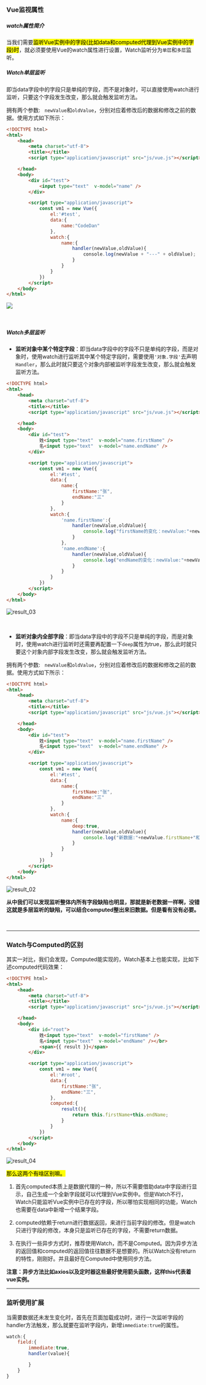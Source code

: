 ### Vue监视属性

##### watch属性简介

当我们需要<mark>监听Vue实例中的字段(比如data和computed代理到Vue实例中的字段)时</mark>，就必须要使用Vue的watch属性进行设置，Watch监听分为`单层`和`多层`监听。

##### Watch单层监听

即当data字段中的字段只是单纯的字段，而不是对象时，可以直接使用watch进行监听，只要这个字段发生改变，那么就会触发监听方法。

拥有两个参数:   `newValue`和`oldValue`，分别对应着修改后的数据和修改之前的数据。使用方式如下所示：

```html
<!DOCTYPE html>
<html>
    <head>
        <meta charset="utf-8">
        <title></title>
        <script type="application/javascript" src="js/vue.js"></script>

    </head>
    <body>
        <div id="test">
            <input type="text"  v-model="name" />
        </div>

        <script type="application/javascript">
            const vm1 = new Vue({
                el:'#test',
                data:{
                    name:"CodeDan"
                },
                watch:{
                    name:{
                        handler(newValue,oldValue){
                            console.log(newValue + "---" + oldValue);
                        }
                    }
                }
            })
        </script>
    </body>
</html>
```

![](../图库/vue监听处理/result_01.gif)

&nbsp;

##### Watch多层监听

+ **监听对象中某个特定字段**：即当data字段中的字段不只是单纯的字段，而是对象时，使用watch进行监听其中某个特定字段时，需要使用`'对象.字段'`去声明`Handler`，那么此时就只要这个对象内部被监听字段发生改变，那么就会触发监听方法。

```html
<!DOCTYPE html>
<html>
    <head>
        <meta charset="utf-8">
        <title></title>
        <script type="application/javascript" src="js/vue.js"></script>

    </head>
    <body>
        <div id="test">
            姓<input type="text"  v-model="name.firstName" />
            名<input type="text"  v-model="name.endName" />
        </div>

        <script type="application/javascript">
            const vm1 = new Vue({
                el:'#test',
                data:{
                    name:{
                        firstName:"张",
                        endName:"三"
                    }
                },
                watch:{
                    'name.firstName':{
                        handler(newValue,oldValue){
                            console.log("firstName的变化：newValue:"+newValue+"----"+"oldValue:"+oldValue);
                        }
                    },
                    'name.endName':{
                        handler(newValue,oldValue){
                            console.log("endName的变化：newValue:"+newValue+"----"+"oldValue:"+oldValue);
                        }
                    }
                }
            })
        </script>
    </body>
</html>
```

![result_03](../图库/vue监听处理/result_03.gif)

&nbsp;

+ **监听对象内全部字段**：即当data字段中的字段不只是单纯的字段，而是对象时，使用watch进行监听时还需要再配置一下`deep`属性为true，那么此时就只要这个对象内部字段发生改变，那么就会触发监听方法。

拥有两个参数:   `newValue`和`oldValue`，分别对应着修改后的数据和修改之前的数据。使用方式如下所示：

```html
<!DOCTYPE html>
<html>
    <head>
        <meta charset="utf-8">
        <title></title>
        <script type="application/javascript" src="js/vue.js"></script>

    </head>
    <body>
        <div id="test">
            姓<input type="text"  v-model="name.firstName" />
            名<input type="text"  v-model="name.endName" />
        </div>

        <script type="application/javascript">
            const vm1 = new Vue({
                el:'#test',
                data:{
                    name:{
                        firstName:"张",
                        endName:"三"
                    }
                },
                watch:{
                    name:{
                        deep:true,
                        handler(newValue,oldValue){
                            console.log("新数据:"+newValue.firstName+"和"+newValue.endName+"---"+"老数据:"+oldValue.firstName+"和"+oldValue.endName)
                        }
                    }
                }
            })
        </script>
    </body>
</html>
```

![result_02](../图库/vue监听处理/result_02.gif)

**从中我们可以发现监听整体内所有字段缺陷也明显，那就是新老数据一样啊，没错这就是多层监听的缺陷，可以结合computed整出来旧数据。但是看有没有必要。**

&nbsp;

-------

### Watch与Computed的区别

其实一对比，我们会发现，Computed能实现的，Watch基本上也能实现，比如下述computed代码效果：

```html
<!DOCTYPE html>
<html>
    <head>
        <meta charset="utf-8">
        <title></title>
        <script type="application/javascript" src="js/vue.js"></script>

    </head>
    <body>
        <div id="root">
            姓<input type="text"  v-model="firstName" />
            名<input type="text"  v-model="endName" /></br>
            <span>{{ result }}</span>
        </div>

        <script type="application/javascript">
            const vm1 = new Vue({
                el:'#root',
                data:{
                    firstName:"张",
                    endName:"三",
                },
                computed:{
                    result(){
                        return this.firstName+this.endName;
                    }
                }
            })
        </script>
    </body>
</html>
```

![result_04](../图库/vue监听处理/result_04.gif)

<mark>那么这两个有啥区别嘛。</mark>

1. 首先computed本质上是数据代理的一种，所以不需要借助data中字段进行显示，自己生成一个全新字段就可以代理到Vue实例中。但是Watch不行，Watch只能监听Vue实例中已存在的字段，所以哪怕实现相同的功能，Watch也需要在data中新增一个结果字段。

2. computed依赖于return进行数据返回，来进行当前字段的修改。但是watch只进行字段的修改，本身只是监听已存在的字段，不需要return数据。

3. 在执行一些异步方式时，推荐使用Watch，而不是Computed。因为异步方法的返回值和computed的返回值往往数据不是想要的。所以Watch没有return的特性，刚刚好。并且最好在Computed中使用同步方法。

**注意：异步方法比如axios以及定时器这些最好使用箭头函数，这样this代表着vue实例。**

------

### 监听使用扩展

当需要数据还未发生变化时，首先在页面加载成功时，进行一次监听字段的handler方法触发，那么就要在监听字段内，新增`immediate:true`的属性。

```javascript
watch:{
    field:{
        immediate:true,
        handler(value){

        }
    }
}
```
